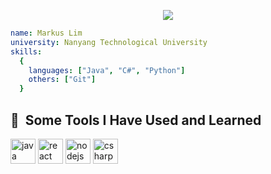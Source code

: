 <p align="center">
  <img src="https://capsule-render.vercel.app/api?text=Welcome to my Github!🌱&animation=fadeIn&type=waving&color=gradient&height=100"/>
</p>

```yaml
name: Markus Lim 
university: Nanyang Technological University 
skills: 
  {
    languages: ["Java", "C#", "Python"]
    others: ["Git"]
  }
```
<h2> 🚀 &nbsp;Some Tools I Have Used and Learned</h2>
<p align="left">
  <img src="https://cdn.jsdelivr.net/gh/devicons/devicon/icons/java/java-original.svg" alt="java" width="40" height="40"/>
  <img src="https://cdn.jsdelivr.net/gh/devicons/devicon/icons/python/python-original.svg" alt="react" width="40" height="40"/>
  <img src="https://cdn.jsdelivr.net/gh/devicons/devicon/icons/nodejs/nodejs-original.svg" alt="nodejs" width="40" height="40"/>
  <img src="https://cdn.jsdelivr.net/gh/devicons/devicon/icons/csharp/csharp-original-wordmark.svg" alt="csharp" width="40" height="40"/>
</p>
<!--
**mcxpm/mcxpm** is a ✨ _special_ ✨ repository because its `README.md` (this file) appears on your GitHub profile.

Here are some ideas to get you started:

- 🔭 I’m currently working on ...
- 🌱 I’m currently learning ...
- 👯 I’m looking to collaborate on ...
- 🤔 I’m looking for help with ...
- 💬 Ask me about ...
- 📫 How to reach me: ...
- 😄 Pronouns: ...
- ⚡ Fun fact: ...
-->

